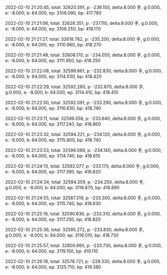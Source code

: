 2022-02-10 21:20:45, total: 32620.591, p: -236.150, delta:8.000 手, g:0.000, e: -8.000, b: 64.000, ep: 3106.090, bp: 417.780

2022-02-10 21:21:06, total: 32628.351, p: -237.110, delta:8.000 手, g:0.000, e: -8.000, b: 64.000, ep: 3108.250, bp: 418.170

2022-02-10 21:21:27, total: 32618.782, p: -235.200, delta:8.000 手, g:0.000, e: -8.000, b: 64.000, ep: 3110.960, bp: 418.270

2022-02-10 21:21:48, total: 32608.170, p: -234.050, delta:8.000 手, g:0.000, e: -8.000, b: 64.000, ep: 3111.950, bp: 418.250

2022-02-10 21:22:08, total: 32599.861, p: -232.830, delta:8.000 手, g:0.000, e: -8.000, b: 64.000, ep: 3114.530, bp: 418.420

2022-02-10 21:22:29, total: 32592.280, p: -232.870, delta:8.000 手, g:0.000, e: -8.000, b: 64.000, ep: 3114.410, bp: 418.410

2022-02-10 21:22:50, total: 32592.091, p: -233.290, delta:8.000 手, g:0.000, e: -8.000, b: 64.000, ep: 3116.630, bp: 418.740

2022-02-10 21:23:11, total: 32596.558, p: -233.640, delta:8.000 手, g:0.000, e: -8.000, b: 64.000, ep: 3117.240, bp: 418.860

2022-02-10 21:23:32, total: 32594.221, p: -234.120, delta:8.000 手, g:0.000, e: -8.000, b: 64.000, ep: 3115.800, bp: 418.740

2022-02-10 21:23:53, total: 32596.088, p: -234.140, delta:8.000 手, g:0.000, e: -8.000, b: 64.000, ep: 3114.740, bp: 418.610

2022-02-10 21:24:13, total: 32592.077, p: -233.170, delta:8.000 手, g:0.000, e: -8.000, b: 64.000, ep: 3117.390, bp: 418.820

2022-02-10 21:24:34, total: 32594.359, p: -234.250, delta:8.000 手, g:0.000, e: -8.000, b: 64.000, ep: 3116.870, bp: 418.890

2022-02-10 21:24:55, total: 32587.319, p: -233.300, delta:8.000 手, g:0.000, e: -8.000, b: 64.000, ep: 3115.740, bp: 418.630

2022-02-10 21:25:16, total: 32590.836, p: -233.310, delta:8.000 手, g:0.000, e: -8.000, b: 64.000, ep: 3117.250, bp: 418.820

2022-02-10 21:25:36, total: 32595.272, p: -233.830, delta:8.000 手, g:0.000, e: -8.000, b: 64.000, ep: 3116.010, bp: 418.730

2022-02-10 21:25:57, total: 32600.865, p: -233.730, delta:8.000 手, g:0.000, e: -8.000, b: 64.000, ep: 3119.150, bp: 419.110

2022-02-10 21:26:18, total: 32576.721, p: -229.330, delta:8.000 手, g:0.000, e: -8.000, b: 64.000, ep: 3125.710, bp: 419.380